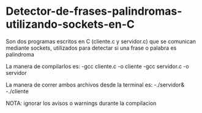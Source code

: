 # Detector-de-frases-palindromas-utilizando-sockets-en-C
Son dos programas escritos en C (cliente.c y servidor.c) que se comunican mediante sockets, utilizados para detectar si una frase o palabra es palindroma

La manera de compilarlos es:
-gcc cliente.c -o cliente
-gcc servidor.c -o servidor

La manera de correr ambos archivos desde la terminal es:
-./servidor&
-./cliente

NOTA: ignorar los avisos o warnings durante la compilacion
